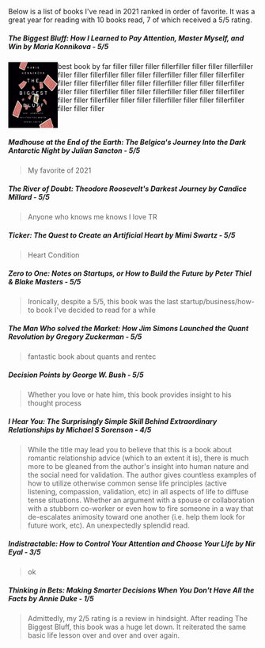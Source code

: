 Below is a list of books I've read in 2021 ranked in order of favorite. It was a great year for reading with 10 books read, 7 of which received a 5/5 rating.

##### The Biggest Bluff: How I Learned to Pay Attention, Master Myself, and Win by Maria Konnikova - 5/5

<img align="left" src="https://github.com/johnschwenck/johnschwenck.github.io/blob/master/book_lists_and_reviews/book_images/biggestbluff.jpg?raw=true" alt="biggest_bluff" width="100"/> best book by far filler filler filler fillerfiller filler filler fillerfiller filler filler fillerfiller filler filler fillerfiller filler filler fillerfiller filler filler fillerfiller filler filler fillerfiller filler filler fillerfiller filler filler fillerfiller filler filler fillerfiller filler filler fillerfiller filler filler fillerfiller filler filler fillerfiller filler filler fillerfiller filler filler filler  

<br clear="left"/>

##### Madhouse at the End of the Earth: The Belgica's Journey Into the Dark Antarctic Night by Julian Sancton - 5/5

> My favorite of 2021

##### The River of Doubt: Theodore Roosevelt's Darkest Journey by Candice Millard - 5/5

> Anyone who knows me knows I love TR

##### Ticker: The Quest to Create an Artificial Heart by Mimi Swartz - 5/5

> Heart Condition

##### Zero to One: Notes on Startups, or How to Build the Future by Peter Thiel & Blake Masters - 5/5

> Ironically, despite a 5/5, this book was the last startup/business/how-to book I've decided to read for a while

##### The Man Who solved the Market: How Jim Simons Launched the Quant Revolution by Gregory Zuckerman - 5/5

> fantastic book about quants and rentec

##### Decision Points by George W. Bush - 5/5

> Whether you love or hate him, this book provides insight to his thought process

##### I Hear You: The Surprisingly Simple Skill Behind Extraordinary Relationships by Michael S Sorenson - 4/5

> While the title may lead you to believe that this is a book about romantic relationship advice (which to an extent it is), there is much more to be gleaned from the author's insight into human nature and the social need for validation. The author gives countless examples of how to utilize otherwise common sense life principles (active listening, compassion, validation, etc) in all aspects of life to diffuse tense situations. Whether an argument with a spouse or collaboration with a stubborn co-worker or even how to fire someone in a way that de-escalates animosity toward one another (i.e. help them look for future work, etc). An unexpectedly splendid read.

##### Indistractable: How to Control Your Attention and Choose Your Life by Nir Eyal - 3/5

> ok

##### Thinking in Bets: Making Smarter Decisions When You Don't Have All the Facts by Annie Duke - 1/5

> Admittedly, my 2/5 rating is a review in hindsight. After reading The Biggest Bluff, this book was a huge let down. It reiterated the same basic life lesson over and over and over again.

